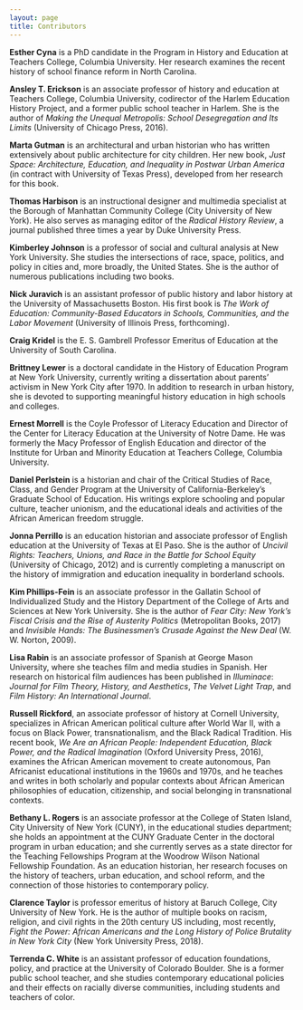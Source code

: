 ```yaml
---
layout: page
title: Contributors
---
```


**Esther Cyna** is a PhD candidate in the Program in History and Education at Teachers College, Columbia University. Her research examines the recent history of school finance reform in North Carolina.

**Ansley T. Erickson** is an associate professor of history and education at Teachers College, Columbia University, codirector of the Harlem Education History Project, and a former public school teacher in Harlem. She is the author of *Making the Unequal Metropolis: School Desegregation and Its Limits* (University of Chicago Press, 2016).

**Marta Gutman** is an architectural and urban historian who has written extensively about public architecture for city children. Her new book, *Just Space: Architecture, Education, and Inequality in Postwar Urban America* (in contract with University of Texas Press), developed from her research for this book.

**Thomas Harbison** is an instructional designer and multimedia specialist at the Borough of Manhattan Community College (City University of New York). He also serves as managing editor of the *Radical History Review*, a journal published three times a year by Duke University Press.

**Kimberley Johnson** is a professor of social and cultural analysis at New York University. She studies the intersections of race, space, politics, and policy in cities and, more broadly, the United States. She is the author of numerous publications including two books.

**Nick Juravich** is an assistant professor of public history and labor history at the University of Massachusetts Boston. His first book is *The Work of Education: Community-Based Educators in Schools, Communities, and the Labor Movement*  (University of Illinois Press, forthcoming).

**Craig Kridel** is the E. S. Gambrell Professor Emeritus of Education at the University of South Carolina.

**Brittney Lewer** is a doctoral candidate in the History of Education Program at New York University, currently writing a dissertation about parents’ activism in New York City after 1970. In addition to research in urban history, she is devoted to supporting meaningful history education in high schools and colleges.

**Ernest Morrell** is the Coyle Professor of Literacy Education and Director of the Center for Literacy Education at the University of Notre Dame. He was formerly the Macy Professor of English Education and director of the Institute for Urban and Minority Education at Teachers College, Columbia University.

**Daniel Perlstein** is a historian and chair of the Critical Studies of Race, Class, and Gender Program at the University of California-Berkeley’s Graduate School of Education. His writings explore schooling and popular culture, teacher unionism, and the educational ideals and activities of the African American freedom struggle.

**Jonna Perrillo** is an education historian and associate professor of English education at the University of Texas at El Paso. She is the author of *Uncivil Rights: Teachers, Unions, and Race in the Battle for School Equity* (University of Chicago, 2012) and is currently completing a manuscript on the history of immigration and education inequality in borderland schools.

**Kim Phillips-Fein** is an associate professor in the Gallatin School of Individualized Study and the History Department of the College of Arts and Sciences at New York University. She is the author of *Fear City: New York’s Fiscal Crisis and the Rise of Austerity Politics* (Metropolitan Books, 2017) and *Invisible Hands: The Businessmen’s Crusade Against the New Deal* (W. W. Norton, 2009).

**Lisa Rabin** is an associate professor of Spanish at George Mason University, where she teaches film and media studies in Spanish. Her research on historical film audiences has been published in *Illuminace*: *Journal for Film Theory, History, and Aesthetics*, *The Velvet Light Trap*, and *Film History: An International Journal*.

**Russell Rickford**, an associate professor of history at Cornell University, specializes in African American political culture after World War II, with a focus on Black Power, transnationalism, and the Black Radical Tradition. His recent book, *We Are an African People: Independent Education, Black Power, and the Radical Imagination* (Oxford University Press, 2016), examines the African American movement to create autonomous, Pan Africanist educational institutions in the 1960s and 1970s, and he teaches and writes in both scholarly and popular contexts about African American philosophies of education, citizenship, and social belonging in transnational contexts.

**Bethany L. Rogers** is an associate professor at the College of Staten Island, City University of New York (CUNY), in the educational studies department; she holds an appointment at the CUNY Graduate Center in the doctoral program in urban education; and she currently serves as a state director for the Teaching Fellowships Program at the Woodrow Wilson National Fellowship Foundation. As an education historian, her research focuses on the history of teachers, urban education, and school reform, and the connection of those histories to contemporary policy.

**Clarence Taylor** is professor emeritus of history at Baruch College, City University of New York. He is the author of multiple books on racism, religion, and civil rights in the 20th century US including, most recently, *Fight the Power: African Americans and the Long History of Police Brutality in New York City* (New York University Press, 2018).

**Terrenda C. White** is an assistant professor of education foundations, policy, and practice at the University of Colorado Boulder. She is a former public school teacher, and she studies contemporary educational policies and their effects on racially diverse communities, including students and teachers of color.
